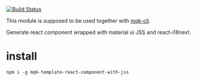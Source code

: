<a href="http://travis-ci.org/mochajs/mocha"><img src="https://api.travis-ci.org/mochajs/mocha.svg?branch=master" alt="Build Status"></a>

This module is supposed to be used together with [mqk-cli](https://github.com/moqike/mqk-cli).

Generate react component wrapped with material ui JSS and react-i18next.

# install
```
npm i -g mqk-template-react-component-with-jss
```